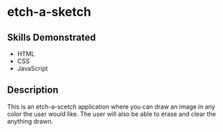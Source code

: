 # etch-a-sketch

## Skills Demonstrated
 - HTML
 - CSS
 - JavaScript

## Description
This is an etch-a-scetch application where you can draw an image in any color the user would like. The user will also be able to erase and clear the anything drawn.
